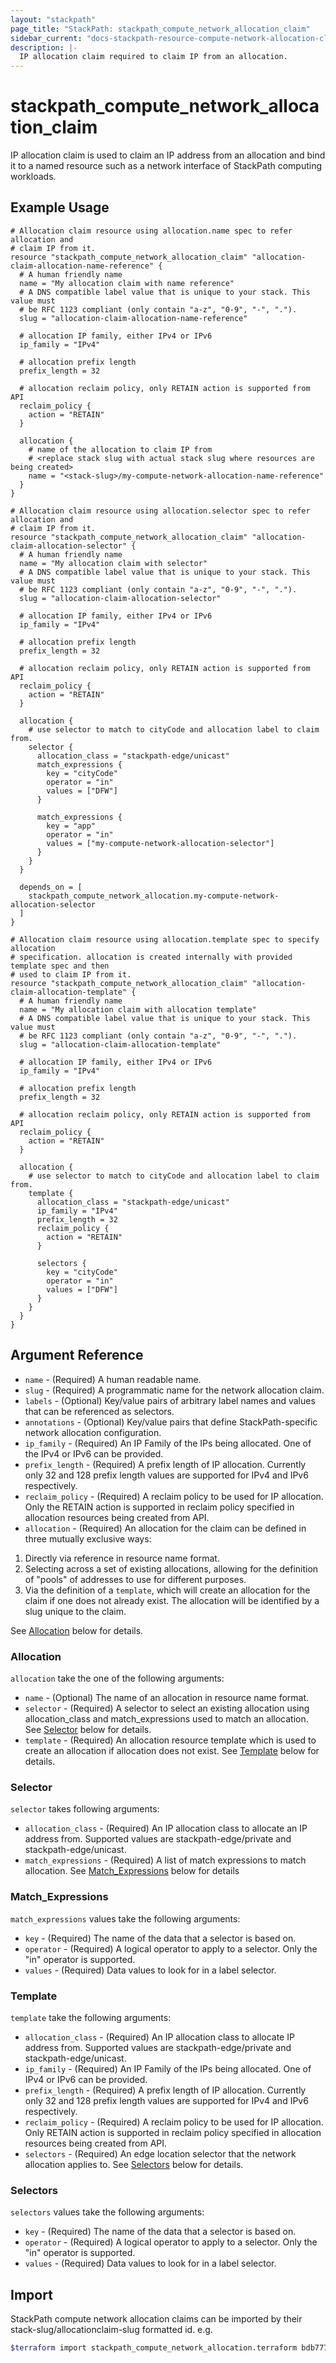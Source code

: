 ```yaml
---
layout: "stackpath"
page_title: "StackPath: stackpath_compute_network_allocation_claim"
sidebar_current: "docs-stackpath-resource-compute-network-allocation-claim"
description: |-
  IP allocation claim required to claim IP from an allocation.
---
```


# stackpath\_compute\_network\_allocation\_claim

IP allocation claim is used to claim an IP address from an allocation and bind it to a named resource such as a network interface of StackPath computing workloads.

## Example Usage

```hcl
# Allocation claim resource using allocation.name spec to refer allocation and
# claim IP from it.
resource "stackpath_compute_network_allocation_claim" "allocation-claim-allocation-name-reference" {
  # A human friendly name
  name = "My allocation claim with name reference"
  # A DNS compatible label value that is unique to your stack. This value must
  # be RFC 1123 compliant (only contain "a-z", "0-9", "-", ".").
  slug = "allocation-claim-allocation-name-reference"

  # allocation IP family, either IPv4 or IPv6
  ip_family = "IPv4"

  # allocation prefix length
  prefix_length = 32

  # allocation reclaim policy, only RETAIN action is supported from API
  reclaim_policy {
    action = "RETAIN"
  }

  allocation {
    # name of the allocation to claim IP from
    # <replace stack slug with actual stack slug where resources are being created>
    name = "<stack-slug>/my-compute-network-allocation-name-reference"
  }
}

# Allocation claim resource using allocation.selector spec to refer allocation and
# claim IP from it.
resource "stackpath_compute_network_allocation_claim" "allocation-claim-allocation-selector" {
  # A human friendly name
  name = "My allocation claim with selector"
  # A DNS compatible label value that is unique to your stack. This value must
  # be RFC 1123 compliant (only contain "a-z", "0-9", "-", ".").
  slug = "allocation-claim-allocation-selector"

  # allocation IP family, either IPv4 or IPv6
  ip_family = "IPv4"

  # allocation prefix length
  prefix_length = 32

  # allocation reclaim policy, only RETAIN action is supported from API
  reclaim_policy {
    action = "RETAIN"
  }

  allocation {
    # use selector to match to cityCode and allocation label to claim from.
    selector {
      allocation_class = "stackpath-edge/unicast"
      match_expressions {
        key = "cityCode"
        operator = "in"
        values = ["DFW"]
      }

      match_expressions {
        key = "app"
        operator = "in"
        values = ["my-compute-network-allocation-selector"]
      }
    }
  }

  depends_on = [
    stackpath_compute_network_allocation.my-compute-network-allocation-selector
  ]
}

# Allocation claim resource using allocation.template spec to specify allocation
# specification. allocation is created internally with provided template spec and then
# used to claim IP from it.
resource "stackpath_compute_network_allocation_claim" "allocation-claim-allocation-template" {
  # A human friendly name
  name = "My allocation claim with allocation template"
  # A DNS compatible label value that is unique to your stack. This value must
  # be RFC 1123 compliant (only contain "a-z", "0-9", "-", ".").
  slug = "allocation-claim-allocation-template"

  # allocation IP family, either IPv4 or IPv6
  ip_family = "IPv4"

  # allocation prefix length
  prefix_length = 32

  # allocation reclaim policy, only RETAIN action is supported from API
  reclaim_policy {
    action = "RETAIN"
  }

  allocation {
    # use selector to match to cityCode and allocation label to claim from.
    template {
      allocation_class = "stackpath-edge/unicast"
      ip_family = "IPv4"
      prefix_length = 32
      reclaim_policy {
        action = "RETAIN"
      }

      selectors {
        key = "cityCode"
        operator = "in"
        values = ["DFW"]
      }
    }
  }
}

```

## Argument Reference

* `name` - (Required) A human readable name.
* `slug` - (Required) A programmatic name for the network allocation claim.
* `labels` - (Optional) Key/value pairs of arbitrary label names and values that can be referenced as selectors.
* `annotations` - (Optional) Key/value pairs that define StackPath-specific network allocation configuration.
* `ip_family` - (Required) An IP Family of the IPs being allocated. One of the IPv4 or IPv6 can be provided.
* `prefix_length` - (Required) A prefix length of IP allocation. Currently only 32 and 128
prefix length values are supported for IPv4 and IPv6 respectively.
* `reclaim_policy` - (Required) A reclaim policy to be used for IP allocation. Only the RETAIN action is supported in reclaim policy specified in allocation resources being created from API.
* `allocation` - (Required) An allocation for the claim can be defined in three mutually exclusive ways:

1. Directly via reference in resource name format.
2. Selecting across a set of existing allocations, allowing for the definition of "pools" of addresses to use for different purposes.
3. Via the definition of a `template`, which will create an allocation for the claim if one does not already exist. The allocation will be identified by a slug unique to the claim.

See [Allocation](#allocation) below for details.

### Allocation

`allocation` take the one of the following arguments:

* `name` - (Optional) The name of an allocation in resource name format.
* `selector` - (Required) A selector to select an existing allocation using allocation_class
and match_expressions used to match an allocation. See [Selector](#selector) below for details.
* `template` - (Required) An allocation resource template which is used to create an allocation if allocation does not exist. See [Template](#template) below for details.

### Selector

`selector` takes following arguments:

* `allocation_class` - (Required) An IP allocation class to allocate an IP address from. Supported values are stackpath-edge/private and stackpath-edge/unicast.
* `match_expressions` - (Required) A list of match expressions to match allocation. See [Match_Expressions](#match_expressions) below for details

### Match_Expressions

`match_expressions` values take the following arguments:

* `key` - (Required) The name of the data that a selector is based on.
* `operator` - (Required) A logical operator to apply to a selector. Only the "in" operator is supported.
* `values` - (Required) Data values to look for in a label selector.

### Template

`template` take the following arguments:

* `allocation_class` - (Required) An IP allocation class to allocate IP address from. Supported values are stackpath-edge/private and stackpath-edge/unicast.
* `ip_family` - (Required) An IP Family of the IPs being allocated. One of IPv4 or IPv6 can be provided.
* `prefix_length` - (Required) A prefix length of IP allocation. Currently only 32 and 128
prefix length values are supported for IPv4 and IPv6 respectively.
* `reclaim_policy` - (Required) A reclaim policy to be used for IP allocation. Only RETAIN action is supported in reclaim policy specified in allocation resources being created from API.
* `selectors` - (Required) An edge location selector that the network allocation applies to. See [Selectors](#selectors) below for details.

### Selectors

`selectors` values take the following arguments:

* `key` - (Required) The name of the data that a selector is based on.
* `operator` - (Required) A logical operator to apply to a selector. Only the "in" operator is supported.
* `values` - (Required) Data values to look for in a label selector.

## Import

StackPath compute network allocation claims can be imported by their stack-slug/allocationclaim-slug formatted id. e.g.

```bash
$terraform import stackpath_compute_network_allocation.terraform bdb77768-2938-4ad8-a736-be5290add801/allocationclaim-slug
```
